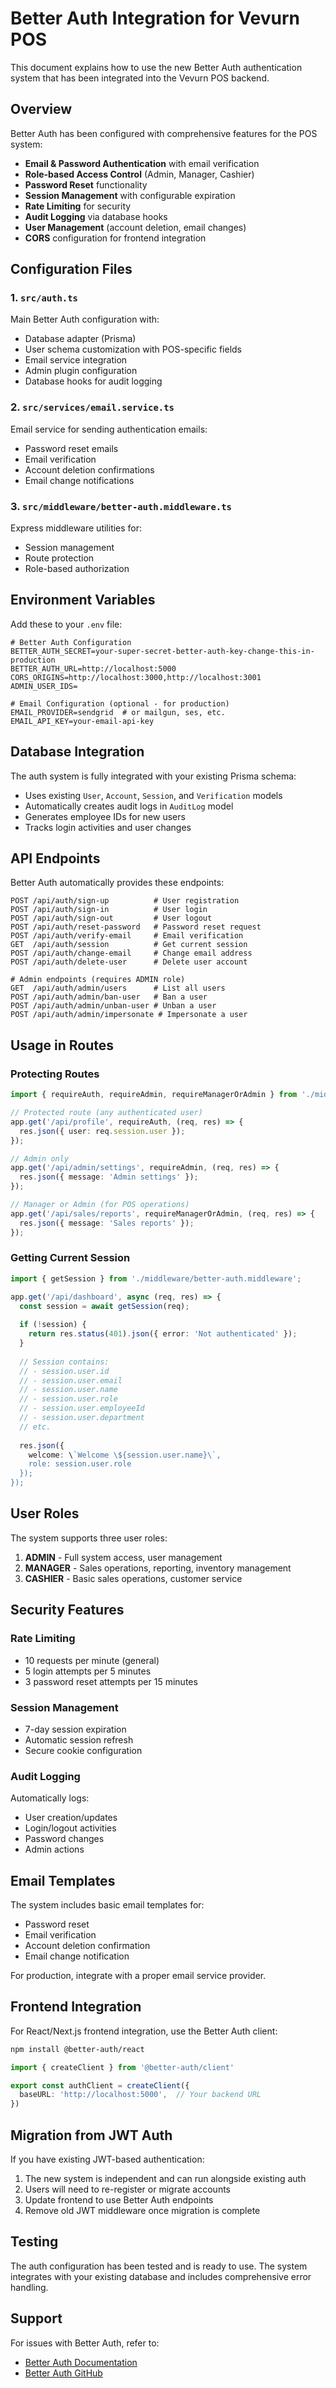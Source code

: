 # Better Auth Integration for Vevurn POS

This document explains how to use the new Better Auth authentication system that has been integrated into the Vevurn POS backend.

## Overview

Better Auth has been configured with comprehensive features for the POS system:

- **Email & Password Authentication** with email verification
- **Role-based Access Control** (Admin, Manager, Cashier)
- **Password Reset** functionality
- **Session Management** with configurable expiration
- **Rate Limiting** for security
- **Audit Logging** via database hooks
- **User Management** (account deletion, email changes)
- **CORS** configuration for frontend integration

## Configuration Files

### 1. `src/auth.ts` 
Main Better Auth configuration with:
- Database adapter (Prisma)
- User schema customization with POS-specific fields
- Email service integration
- Admin plugin configuration
- Database hooks for audit logging

### 2. `src/services/email.service.ts`
Email service for sending authentication emails:
- Password reset emails
- Email verification 
- Account deletion confirmations
- Email change notifications

### 3. `src/middleware/better-auth.middleware.ts`
Express middleware utilities for:
- Session management
- Route protection
- Role-based authorization

## Environment Variables

Add these to your `.env` file:

```env
# Better Auth Configuration
BETTER_AUTH_SECRET=your-super-secret-better-auth-key-change-this-in-production
BETTER_AUTH_URL=http://localhost:5000
CORS_ORIGINS=http://localhost:3000,http://localhost:3001
ADMIN_USER_IDS=

# Email Configuration (optional - for production)
EMAIL_PROVIDER=sendgrid  # or mailgun, ses, etc.
EMAIL_API_KEY=your-email-api-key
```

## Database Integration

The auth system is fully integrated with your existing Prisma schema:

- Uses existing `User`, `Account`, `Session`, and `Verification` models
- Automatically creates audit logs in `AuditLog` model
- Generates employee IDs for new users
- Tracks login activities and user changes

## API Endpoints

Better Auth automatically provides these endpoints:

```
POST /api/auth/sign-up          # User registration
POST /api/auth/sign-in          # User login  
POST /api/auth/sign-out         # User logout
POST /api/auth/reset-password   # Password reset request
POST /api/auth/verify-email     # Email verification
GET  /api/auth/session          # Get current session
POST /api/auth/change-email     # Change email address
POST /api/auth/delete-user      # Delete user account

# Admin endpoints (requires ADMIN role)
GET  /api/auth/admin/users      # List all users
POST /api/auth/admin/ban-user   # Ban a user
POST /api/auth/admin/unban-user # Unban a user
POST /api/auth/admin/impersonate # Impersonate a user
```

## Usage in Routes

### Protecting Routes

```typescript
import { requireAuth, requireAdmin, requireManagerOrAdmin } from './middleware/better-auth.middleware';

// Protected route (any authenticated user)
app.get('/api/profile', requireAuth, (req, res) => {
  res.json({ user: req.session.user });
});

// Admin only
app.get('/api/admin/settings', requireAdmin, (req, res) => {
  res.json({ message: 'Admin settings' });
});

// Manager or Admin (for POS operations)
app.get('/api/sales/reports', requireManagerOrAdmin, (req, res) => {
  res.json({ message: 'Sales reports' });
});
```

### Getting Current Session

```typescript
import { getSession } from './middleware/better-auth.middleware';

app.get('/api/dashboard', async (req, res) => {
  const session = await getSession(req);
  
  if (!session) {
    return res.status(401).json({ error: 'Not authenticated' });
  }
  
  // Session contains:
  // - session.user.id
  // - session.user.email  
  // - session.user.name
  // - session.user.role
  // - session.user.employeeId
  // - session.user.department
  // etc.
  
  res.json({ 
    welcome: \`Welcome \${session.user.name}\`,
    role: session.user.role 
  });
});
```

## User Roles

The system supports three user roles:

1. **ADMIN** - Full system access, user management
2. **MANAGER** - Sales operations, reporting, inventory management  
3. **CASHIER** - Basic sales operations, customer service

## Security Features

### Rate Limiting
- 10 requests per minute (general)
- 5 login attempts per 5 minutes
- 3 password reset attempts per 15 minutes

### Session Management
- 7-day session expiration
- Automatic session refresh
- Secure cookie configuration

### Audit Logging
Automatically logs:
- User creation/updates
- Login/logout activities
- Password changes
- Admin actions

## Email Templates

The system includes basic email templates for:
- Password reset
- Email verification
- Account deletion confirmation
- Email change notification

For production, integrate with a proper email service provider.

## Frontend Integration

For React/Next.js frontend integration, use the Better Auth client:

```bash
npm install @better-auth/react
```

```typescript
import { createClient } from '@better-auth/client'

export const authClient = createClient({
  baseURL: 'http://localhost:5000',  // Your backend URL
})
```

## Migration from JWT Auth

If you have existing JWT-based authentication:

1. The new system is independent and can run alongside existing auth
2. Users will need to re-register or migrate accounts
3. Update frontend to use Better Auth endpoints
4. Remove old JWT middleware once migration is complete

## Testing

The auth configuration has been tested and is ready to use. The system integrates with your existing database and includes comprehensive error handling.

## Support

For issues with Better Auth, refer to:
- [Better Auth Documentation](https://better-auth.com)
- [Better Auth GitHub](https://github.com/better-auth/better-auth)
